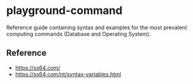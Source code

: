 # playground-command

Reference guide containing syntax and examples for the most prevalent computing commands (Database and Operating System).

## Reference

- https://ss64.com/
- https://ss64.com/nt/syntax-variables.html

